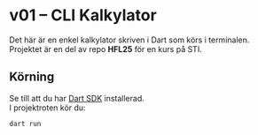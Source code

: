 # v01 – CLI Kalkylator

Det här är en enkel kalkylator skriven i Dart som körs i terminalen.  
Projektet är en del av repo **HFL25** för en kurs på STI.

## Körning

Se till att du har [Dart SDK](https://dart.dev/get-dart) installerad.  
I projektroten kör du:

```bash
dart run


